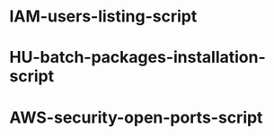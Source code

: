 # IAM-users-listing-script
# HU-batch-packages-installation-script
# AWS-security-open-ports-script

